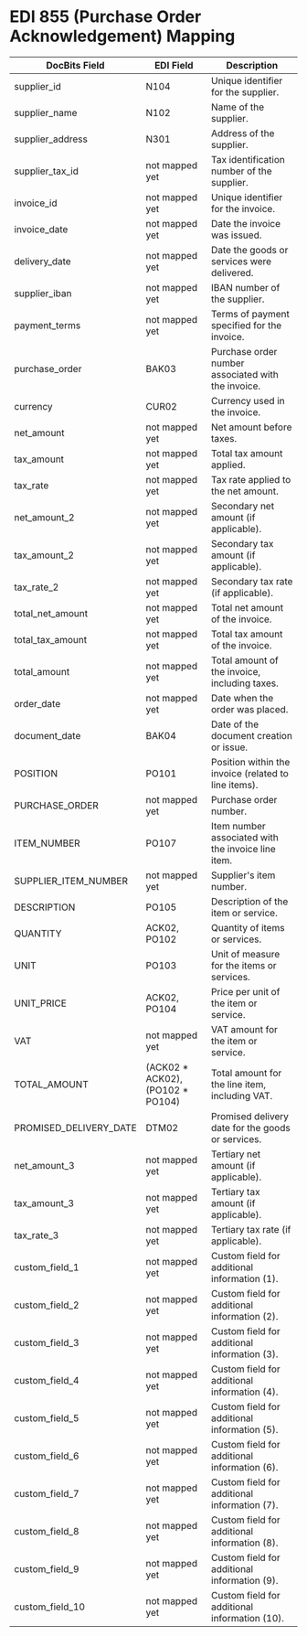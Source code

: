 # EDI 855 (Purchase Order Acknowledgement) Mapping

<table data-full-width="true"><thead><tr><th>DocBits Field </th><th>EDI Field</th><th>Description</th></tr></thead><tbody><tr><td>supplier_id</td><td>N104</td><td>Unique identifier for the supplier.</td></tr><tr><td>supplier_name</td><td>N102</td><td>Name of the supplier.</td></tr><tr><td>supplier_address</td><td>N301</td><td>Address of the supplier.</td></tr><tr><td>supplier_tax_id</td><td>not mapped yet</td><td>Tax identification number of the supplier.</td></tr><tr><td>invoice_id</td><td>not mapped yet</td><td>Unique identifier for the invoice.</td></tr><tr><td>invoice_date</td><td>not mapped yet</td><td>Date the invoice was issued.</td></tr><tr><td>delivery_date</td><td>not mapped yet</td><td>Date the goods or services were delivered.</td></tr><tr><td>supplier_iban</td><td>not mapped yet</td><td>IBAN number of the supplier.</td></tr><tr><td>payment_terms</td><td>not mapped yet</td><td>Terms of payment specified for the invoice.</td></tr><tr><td>purchase_order</td><td>BAK03</td><td>Purchase order number associated with the invoice.</td></tr><tr><td>currency</td><td>CUR02</td><td>Currency used in the invoice.</td></tr><tr><td>net_amount</td><td>not mapped yet</td><td>Net amount before taxes.</td></tr><tr><td>tax_amount</td><td>not mapped yet</td><td>Total tax amount applied.</td></tr><tr><td>tax_rate</td><td>not mapped yet</td><td>Tax rate applied to the net amount.</td></tr><tr><td>net_amount_2</td><td>not mapped yet</td><td>Secondary net amount (if applicable).</td></tr><tr><td>tax_amount_2</td><td>not mapped yet</td><td>Secondary tax amount (if applicable).</td></tr><tr><td>tax_rate_2</td><td>not mapped yet</td><td>Secondary tax rate (if applicable).</td></tr><tr><td>total_net_amount</td><td>not mapped yet</td><td>Total net amount of the invoice.</td></tr><tr><td>total_tax_amount</td><td>not mapped yet</td><td>Total tax amount of the invoice.</td></tr><tr><td>total_amount</td><td>not mapped yet</td><td>Total amount of the invoice, including taxes.</td></tr><tr><td>order_date</td><td>not mapped yet</td><td>Date when the order was placed.</td></tr><tr><td>document_date</td><td>BAK04</td><td>Date of the document creation or issue.</td></tr><tr><td>POSITION</td><td>PO101</td><td>Position within the invoice (related to line items).</td></tr><tr><td>PURCHASE_ORDER</td><td>not mapped yet</td><td>Purchase order number.</td></tr><tr><td>ITEM_NUMBER</td><td>PO107</td><td>Item number associated with the invoice line item.</td></tr><tr><td>SUPPLIER_ITEM_NUMBER</td><td>not mapped yet</td><td>Supplier's item number.</td></tr><tr><td>DESCRIPTION</td><td>PO105</td><td>Description of the item or service.</td></tr><tr><td>QUANTITY</td><td>ACK02, PO102</td><td>Quantity of items or services.</td></tr><tr><td>UNIT</td><td>PO103</td><td>Unit of measure for the items or services.</td></tr><tr><td>UNIT_PRICE</td><td>ACK02, PO104</td><td>Price per unit of the item or service.</td></tr><tr><td>VAT</td><td>not mapped yet</td><td>VAT amount for the item or service.</td></tr><tr><td>TOTAL_AMOUNT</td><td>(ACK02 * ACK02), (PO102 * PO104)</td><td>Total amount for the line item, including VAT.</td></tr><tr><td>PROMISED_DELIVERY_DATE</td><td>DTM02</td><td>Promised delivery date for the goods or services.</td></tr><tr><td>net_amount_3</td><td>not mapped yet</td><td>Tertiary net amount (if applicable).</td></tr><tr><td>tax_amount_3</td><td>not mapped yet</td><td>Tertiary tax amount (if applicable).</td></tr><tr><td>tax_rate_3</td><td>not mapped yet</td><td>Tertiary tax rate (if applicable).</td></tr><tr><td>custom_field_1</td><td>not mapped yet</td><td>Custom field for additional information (1).</td></tr><tr><td>custom_field_2</td><td>not mapped yet</td><td>Custom field for additional information (2).</td></tr><tr><td>custom_field_3</td><td>not mapped yet</td><td>Custom field for additional information (3).</td></tr><tr><td>custom_field_4</td><td>not mapped yet</td><td>Custom field for additional information (4).</td></tr><tr><td>custom_field_5</td><td>not mapped yet</td><td>Custom field for additional information (5).</td></tr><tr><td>custom_field_6</td><td>not mapped yet</td><td>Custom field for additional information (6).</td></tr><tr><td>custom_field_7</td><td>not mapped yet</td><td>Custom field for additional information (7).</td></tr><tr><td>custom_field_8</td><td>not mapped yet</td><td>Custom field for additional information (8).</td></tr><tr><td>custom_field_9</td><td>not mapped yet</td><td>Custom field for additional information (9).</td></tr><tr><td>custom_field_10</td><td>not mapped yet</td><td>Custom field for additional information (10).</td></tr></tbody></table>
